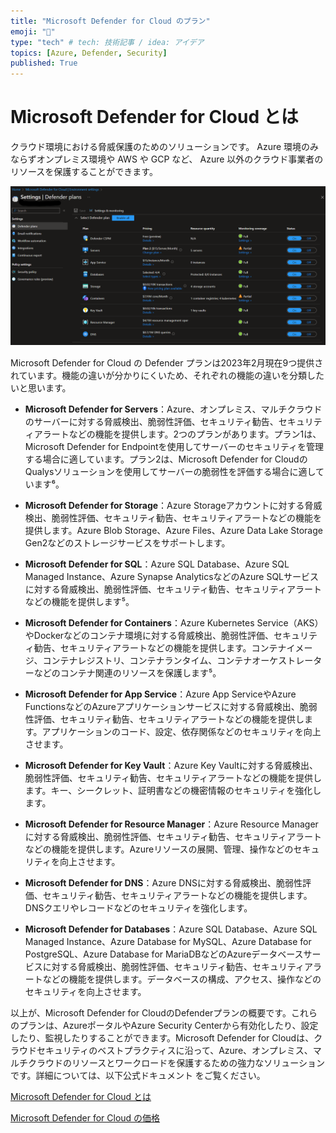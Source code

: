 ```yaml
---
title: "Microsoft Defender for Cloud のプラン"
emoji: "🐋"
type: "tech" # tech: 技術記事 / idea: アイデア
topics: [Azure, Defender, Security]
published: True
---
```

# Microsoft Defender for Cloud とは
クラウド環境における脅威保護のためのソリューションです。 Azure 環境のみならずオンプレミス環境や AWS や GCP など、 Azure 以外のクラウド事業者のリソースを保護することができます。　　

![defenderimage](/images/a4a8ae536b31a2/image1.png)　　

Microsoft Defender for Cloud の Defender プランは2023年2月現在9つ提供されています。機能の違いが分かりにくいため、それぞれの機能の違いを分類したいと思います。

- **Microsoft Defender for Servers**：Azure、オンプレミス、マルチクラウドのサーバーに対する脅威検出、脆弱性評価、セキュリティ勧告、セキュリティアラートなどの機能を提供します。2つのプランがあります。プラン1は、Microsoft Defender for Endpointを使用してサーバーのセキュリティを管理する場合に適しています。プラン2は、Microsoft Defender for CloudのQualysソリューションを使用してサーバーの脆弱性を評価する場合に適しています⁶。

- **Microsoft Defender for Storage**：Azure Storageアカウントに対する脅威検出、脆弱性評価、セキュリティ勧告、セキュリティアラートなどの機能を提供します。Azure Blob Storage、Azure Files、Azure Data Lake Storage Gen2などのストレージサービスをサポートします。

- **Microsoft Defender for SQL**：Azure SQL Database、Azure SQL Managed Instance、Azure Synapse AnalyticsなどのAzure SQLサービスに対する脅威検出、脆弱性評価、セキュリティ勧告、セキュリティアラートなどの機能を提供します⁵。

- **Microsoft Defender for Containers**：Azure Kubernetes Service（AKS）やDockerなどのコンテナ環境に対する脅威検出、脆弱性評価、セキュリティ勧告、セキュリティアラートなどの機能を提供します。コンテナイメージ、コンテナレジストリ、コンテナランタイム、コンテナオーケストレーターなどのコンテナ関連のリソースを保護します⁵。

- **Microsoft Defender for App Service**：Azure App ServiceやAzure FunctionsなどのAzureアプリケーションサービスに対する脅威検出、脆弱性評価、セキュリティ勧告、セキュリティアラートなどの機能を提供します。アプリケーションのコード、設定、依存関係などのセキュリティを向上させます。

- **Microsoft Defender for Key Vault**：Azure Key Vaultに対する脅威検出、脆弱性評価、セキュリティ勧告、セキュリティアラートなどの機能を提供します。キー、シークレット、証明書などの機密情報のセキュリティを強化します。

- **Microsoft Defender for Resource Manager**：Azure Resource Managerに対する脅威検出、脆弱性評価、セキュリティ勧告、セキュリティアラートなどの機能を提供します。Azureリソースの展開、管理、操作などのセキュリティを向上させます。

- **Microsoft Defender for DNS**：Azure DNSに対する脅威検出、脆弱性評価、セキュリティ勧告、セキュリティアラートなどの機能を提供します。DNSクエリやレコードなどのセキュリティを強化します。

- **Microsoft Defender for Databases**：Azure SQL Database、Azure SQL Managed Instance、Azure Database for MySQL、Azure Database for PostgreSQL、Azure Database for MariaDBなどのAzureデータベースサービスに対する脅威検出、脆弱性評価、セキュリティ勧告、セキュリティアラートなどの機能を提供します。データベースの構成、アクセス、操作などのセキュリティを向上させます。


以上が、Microsoft Defender for CloudのDefenderプランの概要です。これらのプランは、AzureポータルやAzure Security Centerから有効化したり、設定したり、監視したりすることができます。Microsoft Defender for Cloudは、クラウドセキュリティのベストプラクティスに沿って、Azure、オンプレミス、マルチクラウドのリソースとワークロードを保護するための強力なソリューションです。詳細については、以下公式ドキュメント をご覧ください。 

[Microsoft Defender for Cloud とは](https://learn.microsoft.com/ja-jp/azure/defender-for-cloud/defender-for-cloud-introduction)  

[Microsoft Defender for Cloud の価格](https://azure.microsoft.com/ja-jp/pricing/details/defender-for-cloud/)